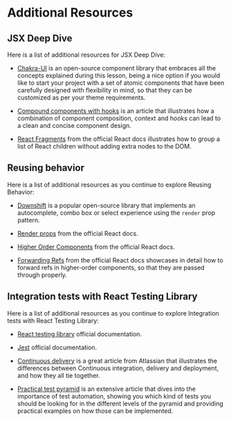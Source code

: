 # Additional Resources

## JSX Deep Dive

Here is a list of additional resources for JSX Deep Dive:

- [Chakra-UI](https://chakra-ui.com/) is an open-source component library that embraces all the concepts explained during this lesson, being a nice option if you would like to start your project with a set of atomic components that have been carefully designed with flexibility in mind, so that they can be customized as per your theme requirements.

- [Compound components with hooks](https://kentcdodds.com/blog/compound-components-with-react-hooks) is an article that illustrates how a combination of component composition, context and hooks can lead to a clean and concise component design.

- [React Fragments](https://legacy.reactjs.org/docs/fragments.html) from the official React docs illustrates how to group a list of React children without adding extra nodes to the DOM.

## Reusing behavior

Here is a list of additional resources as you continue to explore Reusing Behavior:

- [Downshift](https://github.com/downshift-js/downshift) is a popular open-source library that implements an autocomplete, combo box or select experience using the `render` prop pattern.

- [Render props](https://legacy.reactjs.org/docs/render-props.html) from the official React docs.

- [Higher Order Components](https://legacy.reactjs.org/docs/higher-order-components.html) from the official React docs.

- [Forwarding Refs](https://legacy.reactjs.org/docs/forwarding-refs.html#forwarding-refs-in-higher-order-components) from the official React docs showcases in detail how to forward refs in higher-order components, so that they are passed through properly.

## Integration tests with React Testing Library

Here is a list of additional resources as you continue to explore Integration tests with React Testing Library:

- [React testing library](https://testing-library.com/docs/react-testing-library/intro/) official documentation.

- [Jest](https://jestjs.io/docs/getting-started) official documentation.

- [Continuous delivery](https://www.atlassian.com/continuous-delivery/principles/continuous-integration-vs-delivery-vs-deployment) is a great article from Atlassian that illustrates the differences between Continuous integration, delivery and deployment, and how they all tie together.

- [Practical test pyramid](https://martinfowler.com/articles/practical-test-pyramid.html) is an extensive article that dives into the importance of test automation, showing you which kind of tests you should be looking for in the different levels of the pyramid and providing practical examples on how those can be implemented.
